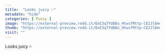 ```yaml
---
title:  "Looks juicy 💦"
metadate: "hide"
categories: [ Pussy ]
image: "https://external-preview.redd.it/EmI3q7YUB8o_HtwsfMttp-CE2Jl8mev22Sj5OaCvC1I.jpg?auto=webp&s=cbcc43371868a03cf402b0d09676cc8e5bfde607"
thumb: "https://external-preview.redd.it/EmI3q7YUB8o_HtwsfMttp-CE2Jl8mev22Sj5OaCvC1I.jpg?width=640&crop=smart&auto=webp&s=2927b60e90f608543b57e41cadd58934449c76b9"
visit: ""
---
```

Looks juicy 💦
